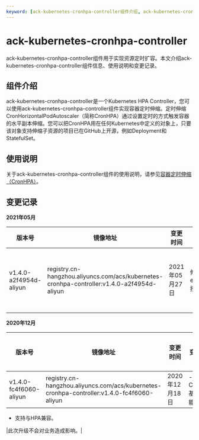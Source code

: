 ```yaml
---
keyword: [ack-kubernetes-cronhpa-controller组件介绍, ack-kubernetes-cronhpa-controller使用说明, ack-kubernetes-cronhpa-controller变更记录]
---
```


# ack-kubernetes-cronhpa-controller

ack-kubernetes-cronhpa-controller组件用于实现资源定时扩容。本文介绍ack-kubernetes-cronhpa-controller组件信息、使用说明和变更记录。

## 组件介绍

ack-kubernetes-cronhpa-controller是一个Kubernetes HPA Controller，您可以使用ack-kubernetes-cronhpa-controller组件实现容器定时伸缩。定时伸缩CronHorizontalPodAutoscaler（简称CronHPA）通过设置定时的方式触发容器的水平副本伸缩。您可以把CronHPA用在任何Kubernetes中定义的对象上，只要该对象支持伸缩子资源的项目已在GitHub上开源，例如Deployment和StatefulSet。

## 使用说明

关于ack-kubernetes-cronhpa-controller组件的使用说明，请参见[容器定时伸缩（CronHPA）](/cn.zh-CN/Kubernetes集群用户指南/弹性伸缩/容器定时伸缩（CronHPA）.md)。

## 变更记录

**2021年05月**

|版本号|镜像地址|变更时间|变更内容|变更影响|
|---|----|----|----|----|
|v1.4.0-a2f4954d-aliyun|registry.cn-hangzhou.aliyuncs.com/acs/kubernetes-cronhpa-controller:v1.4.0-a2f4954d-aliyun|2021年05月27日|修复elasticworkloads授权问题。|此次升级不会对业务造成影响。|

**2020年12月**

|版本号|镜像地址|变更时间|变更内容|变更影响|
|---|----|----|----|----|
|v1.4.0-fc4f6060-aliyun|registry.cn-hangzhou.aliyuncs.com/acs/kubernetes-cronhpa-controller:v1.4.0-fc4f6060-aliyun|2020年12月18日|-   支持CronHPA基础功能。
-   支持与HPA兼容。

|此次升级不会对业务造成影响。|

